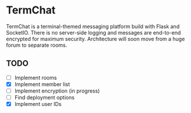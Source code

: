# TermChat
TermChat is a terminal-themed messaging platform build with Flask and SocketIO. There is no server-side logging and messages are end-to-end encrypted for maximum security. Architecture will soon move from a huge forum to separate rooms.

## TODO
- [ ] Implement rooms
- [x] Implement member list
- [ ] Implement encryption (in progress)
- [ ] Find deployment options
- [x] Implement user IDs